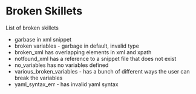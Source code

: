 # Broken Skillets


List of broken skillets

* garbase in xml snippet
* broken variables - garbage in default, invalid type
* broken_xml has overlapping elements in xml and xpath
* notfound_xml has a reference to a snippet file that does not exist
* no_variables has no variables defined
* various_broken_variables - has a bunch of different ways the user can break the variables
* yaml_syntax_err - has invalid yaml syntax
